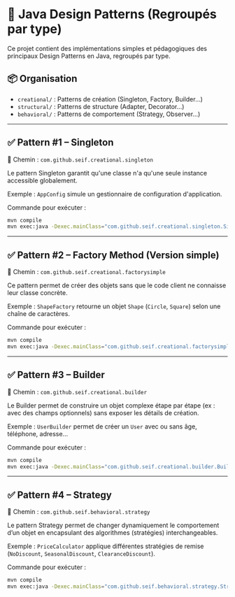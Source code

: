 # 🎯 Java Design Patterns (Regroupés par type)

Ce projet contient des implémentations simples et pédagogiques des principaux Design Patterns en Java, regroupés par type.

## 📦 Organisation

- `creational/` : Patterns de création (Singleton, Factory, Builder…)
- `structural/` : Patterns de structure (Adapter, Decorator…)
- `behavioral/` : Patterns de comportement (Strategy, Observer…)

---

## ✅ Pattern #1 – Singleton

📁 Chemin : `com.github.seif.creational.singleton`

Le pattern Singleton garantit qu'une classe n'a qu'une seule instance accessible globalement.

Exemple : `AppConfig` simule un gestionnaire de configuration d'application.

Commande pour exécuter :

```bash
mvn compile
mvn exec:java -Dexec.mainClass="com.github.seif.creational.singleton.SingletonDemo"
```

---

## ✅ Pattern #2 – Factory Method (Version simple)

📁 Chemin : `com.github.seif.creational.factorysimple`

Ce pattern permet de créer des objets sans que le code client ne connaisse leur classe concrète.

Exemple : `ShapeFactory` retourne un objet `Shape` (`Circle`, `Square`) selon une chaîne de caractères.

Commande pour exécuter :

```bash
mvn compile
mvn exec:java -Dexec.mainClass="com.github.seif.creational.factorysimple.FactorySimpleDemo"
```

---

## ✅ Pattern #3 – Builder

📁 Chemin : `com.github.seif.creational.builder`

Le Builder permet de construire un objet complexe étape par étape (ex : avec des champs optionnels) sans exposer les détails de création.

Exemple : `UserBuilder` permet de créer un `User` avec ou sans âge, téléphone, adresse…

Commande pour exécuter :

```bash
mvn compile
mvn exec:java -Dexec.mainClass="com.github.seif.creational.builder.BuilderDemo"
```

---

## ✅ Pattern #4 – Strategy

📁 Chemin : `com.github.seif.behavioral.strategy`

Le pattern Strategy permet de changer dynamiquement le comportement d’un objet en encapsulant des algorithmes (stratégies) interchangeables.

Exemple : `PriceCalculator` applique différentes stratégies de remise (`NoDiscount`, `SeasonalDiscount`, `ClearanceDiscount`).

Commande pour exécuter :

```bash
mvn compile
mvn exec:java -Dexec.mainClass="com.github.seif.behavioral.strategy.StrategyDemo"
```
